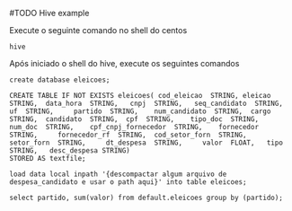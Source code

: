 #TODO Hive example

Execute o seguinte comando no shell do centos

```
hive
```

Após iniciado o shell do hive, execute os seguintes comandos 

```
create database eleicoes;
```

```
CREATE TABLE IF NOT EXISTS eleicoes( cod_eleicao  STRING, eleicao  STRING,	data_hora  STRING,	 cnpj  STRING,	 seq_candidato  STRING,	 uf  STRING,	 partido  STRING,	 num_candidato  STRING,	 cargo  STRING,	 candidato  STRING,	 cpf  STRING,	 tipo_doc  STRING,	 num_doc  STRING,	 cpf_cnpj_fornecedor  STRING,	 fornecedor  STRING,	 fornecedor_rf  STRING,	 cod_setor_forn  STRING,	 setor_forn  STRING,	 dt_despesa  STRING,	 valor  FLOAT,	 tipo  STRING,	 desc_despesa STRING) 
STORED AS textfile;
```

```
load data local inpath '{descompactar algum arquivo de despesa_candidato e usar o path aqui}' into table eleicoes;
```

```
select partido, sum(valor) from default.eleicoes group by (partido);
```

